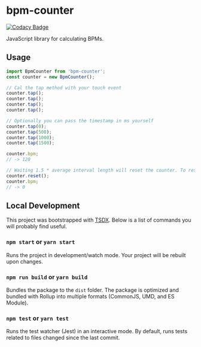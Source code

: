 # bpm-counter

[![Codacy Badge](https://api.codacy.com/project/badge/Grade/66364715c34b417f8205eeccf9f5b6ea)](https://app.codacy.com/manual/johanbaaij/bpm-counter?utm_source=github.com&utm_medium=referral&utm_content=johanbaaij/bpm-counter&utm_campaign=Badge_Grade_Settings)

JavaScript library for calculating BPMs.

## Usage

```js
import BpmCounter from 'bpm-counter';
const counter = new BpmCounter();

// Cal the tap method with your touch event
counter.tap();
counter.tap();
counter.tap();
counter.tap();

// Optionally you can pass the timestamp in ms yourself
counter.tap(0);
counter.tap(500);
counter.tap(1000);
counter.tap(1500);

counter.bpm;
// -> 120

// Waiting 1.5 * average interval length will reset the counter. To reset manually simply call reset()
counter.reset();
counter.bpm;
// -> 0
```

## Local Development

This project was bootstrapped with [TSDX](https://github.com/jaredpalmer/tsdx).
Below is a list of commands you will probably find useful.

### `npm start` or `yarn start`

Runs the project in development/watch mode. Your project will be rebuilt upon changes.

### `npm run build` or `yarn build`

Bundles the package to the `dist` folder.
The package is optimized and bundled with Rollup into multiple formats (CommonJS, UMD, and ES Module).

### `npm test` or `yarn test`

Runs the test watcher (Jest) in an interactive mode.
By default, runs tests related to files changed since the last commit.
